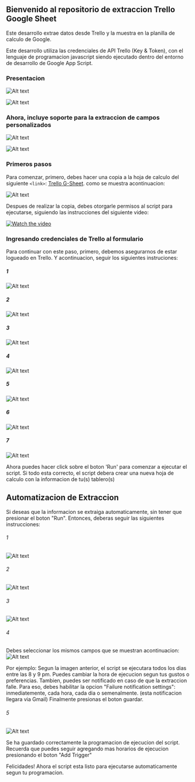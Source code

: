 ## Bienvenido al repositorio de extraccion Trello Google Sheet
Este desarrollo extrae datos desde Trello y la muestra en la planilla de calculo de Google.

Este desarrollo utiliza las credenciales de API Trello (Key & Token), con el lenguaje de programacion javascript siendo ejecutado dentro del entorno de desarrollo de Google App Script.



### Presentacion
![Alt text](/../Images_guide/Images_guide/Home%20Trello.png?raw=true)

![Alt text](/../Images_guide/Images_guide/Home%20Dashboard.png?raw=true)

### Ahora, incluye soporte para la extraccion de campos personalizados
![Alt text](/../Images_guide/Images_guide/Custom%20fields/Custom%20fields%20Dashboard.png?raw=true)


![Alt text](/../Images_guide/Images_guide/Custom%20fields/Custom%20filed%20Sheet.png?raw=true)


### Primeros pasos
Para comenzar, primero, debes hacer una copia a la hoja de calculo del siguiente `<link>`: [Trello G-Sheet]( https://docs.google.com/spreadsheets/d/1o-nKx_6y-E0C9cCkjcaz4D7OjH0u3vd7qbsrkDOtb9s/edit?usp=sharing).  como se muestra acontinuacion:

![Alt text](/../Images_guide/Images_guide/0%20-%20Starting%20with%20Trello/Make%20a%20copy.png?raw=true)


Despues de realizar la copia, debes otorgarle permisos al script para ejecutarse, siguiendo las instrucciones del siguiente video:

[![Watch the video](https://drive.google.com/uc?export=view&id=17br46Mh5t74vHkpNhBjq_z7PkAznZNag)](https://drive.google.com/file/d/1kVLpnNUcOzXMxdfE90zXgCBfNxIUKby-/preview)

### Ingresando credenciales de Trello al formulario

Para continuar con este paso, primero, debemos asegurarnos de estar logueado en Trello. Y acontinuacion, seguir los siguientes instruciones:
##### 1
![Alt text](/../Images_guide/Images_guide/1%20-%20Credentials/5.png?raw=true)
##### 2
![Alt text](/../Images_guide/Images_guide/1%20-%20Credentials/6.png?raw=true)
##### 3
![Alt text](/../Images_guide/Images_guide/1%20-%20Credentials/7.png?raw=true)
##### 4
![Alt text](/../Images_guide/Images_guide/1%20-%20Credentials/8.png?raw=true)
##### 5
![Alt text](/../Images_guide/Images_guide/1%20-%20Credentials/9.png?raw=true)
##### 6
![Alt text](/../Images_guide/Images_guide/1%20-%20Credentials/10.png?raw=true)
##### 7
![Alt text](/../Images_guide/Images_guide/1%20-%20Credentials/11.png?raw=true)

Ahora puedes hacer click sobre el boton 'Run' para comenzar a ejecutar el script. 
Si todo esta correcto, el script debera crear una nueva hoja de calculo con la informacion  de tu(s) tablero(s)

## Automatizacion de Extraccion

Si deseas que la informacion se extraiga automaticamente, sin tener que presionar el boton "Run". Entonces, deberas seguir las siguientes instrucciones:

###### 1
![Alt text](/../Images_guide/Images_guide/2%20-%20Automatization/1.png?raw=true)
###### 2
![Alt text](/../Images_guide/Images_guide/2%20-%20Automatization/2.png?raw=true)
###### 3
![Alt text](/../Images_guide/Images_guide/2%20-%20Automatization/3.png?raw=true)
###### 4
Debes seleccionar los mismos campos que se muestran acontinuacion:
![Alt text](/../Images_guide/Images_guide/2%20-%20Automatization/4.png?raw=true)

Por ejemplo: Segun la imagen anterior, el script se ejecutara todos los dias entre las 8 y 9 pm. Puedes cambiar la hora de ejecucion segun tus gustos o preferencias.
Tambien, puedes ser notificado en caso de que la extraccion falle. Para eso, debes habilitar la opcion "Failure notification settings": inmediatemente, cada hora, cada dia o semenalmente. (esta notificacion llegara via Gmail)
Finalmente presionas el boton guardar.

###### 5
![Alt text](/../Images_guide/Images_guide/2%20-%20Automatization/5.png?raw=true)

Se ha guardado correctamente la programacion de ejecucion del script. Recuerda que puedes seguir agregando mas horarios de ejecucion presionando el boton "Add Trigger"

Felicidades! Ahora el script esta listo para ejecutarse automaticamente segun tu programacion. 



